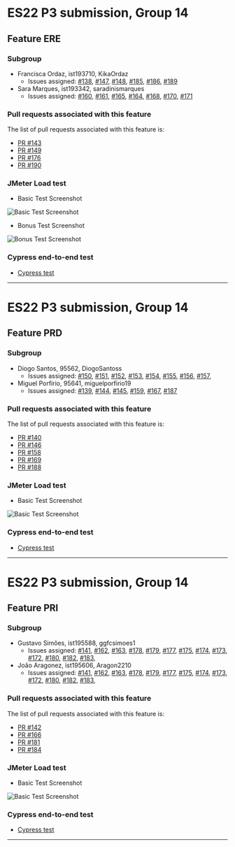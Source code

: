 # ES22 P3 submission, Group 14

## Feature ERE

### Subgroup
- Francisca Ordaz, ist193710, KikaOrdaz
    + Issues assigned: [#138](https://github.com/tecnico-softeng-2022/es22-14/issues/138), [#147](https://github.com/tecnico-softeng-2022/es22-14/issues/147),
      [#148](https://github.com/tecnico-softeng-2022/es22-14/issues/148), [#185](https://github.com/tecnico-softeng-2022/es22-14/issues/185),
      [#186](https://github.com/tecnico-softeng-2022/es22-14/issues/186), [#189](https://github.com/tecnico-softeng-2022/es22-14/issues/189)
- Sara Marques, ist193342, saradinismarques
    + Issues assigned: [#160](https://github.com/tecnico-softeng-2022/es22-14/issues/160), [#161](https://github.com/tecnico-softeng-2022/es22-14/issues/161),
      [#165](https://github.com/tecnico-softeng-2022/es22-14/issues/165), [#164](https://github.com/tecnico-softeng-2022/es22-14/issues/164),
      [#168](https://github.com/tecnico-softeng-2022/es22-14/issues/168), [#170](https://github.com/tecnico-softeng-2022/es22-14/issues/170),
      [#171](https://github.com/tecnico-softeng-2022/es22-14/issues/171)

### Pull requests associated with this feature

The list of pull requests associated with this feature is:

- [PR #143](https://github.com/tecnico-softeng-2022/es22-14/pull/143)
- [PR #149](https://github.com/tecnico-softeng-2022/es22-14/pull/149)
- [PR #176](https://github.com/tecnico-softeng-2022/es22-14/pull/176)
- [PR #190](https://github.com/tecnico-softeng-2022/es22-14/pull/190)

### JMeter Load test

- Basic Test Screenshot

![Basic Test Screenshot](https://github.com/tecnico-softeng-2022/templates/blob/master/sprints/jmeter-snapshot-ere-p3.png)

- Bonus Test Screenshot

![Bonus Test Screenshot](https://github.com/tecnico-softeng-2022/templates/blob/master/sprints/jmeter-snapshot.png)

### Cypress end-to-end test

- [Cypress test](https://github.com/tecnico-softeng-2022/es22-14/blob/develop/frontend/tests/e2e/specs/dashboard/weeklyScores.js)

---

# ES22 P3 submission, Group 14

## Feature PRD

### Subgroup
- Diogo Santos, 95562, DiogoSantoss
    + Issues assigned: [#150](https://github.com/tecnico-softeng-2022/es22-14/issues/150), [#151](https://github.com/tecnico-softeng-2022/es22-14/issues/151),  [#152](https://github.com/tecnico-softeng-2022/es22-14/issues/152), [#153](https://github.com/tecnico-softeng-2022/es22-14/issues/153), [#154](https://github.com/tecnico-softeng-2022/es22-14/issues/154), [#155](https://github.com/tecnico-softeng-2022/es22-14/issues/155), [#156](https://github.com/tecnico-softeng-2022/es22-14/issues/156), [#157](https://github.com/tecnico-softeng-2022/es22-14/issues/157),
- Miguel Porfírio, 95641, miguelporfirio19
    + Issues assigned: [#139](https://github.com/tecnico-softeng-2022/es22-14/issues/139), [#144](https://github.com/tecnico-softeng-2022/es22-14/issues/144), [#145](https://github.com/tecnico-softeng-2022/es22-14/issues/145), [#159](https://github.com/tecnico-softeng-2022/es22-14/issues/159), [#167](https://github.com/tecnico-softeng-2022/es22-14/issues/167), [#187](https://github.com/tecnico-softeng-2022/es22-14/issues/187)

### Pull requests associated with this feature

The list of pull requests associated with this feature is:

- [PR #140](https://github.com/tecnico-softeng-2022/es22-14/pull/140)
- [PR #146](https://github.com/tecnico-softeng-2022/es22-14/pull/146)
- [PR #158](https://github.com/tecnico-softeng-2022/es22-14/pull/158)
- [PR #169](https://github.com/tecnico-softeng-2022/es22-14/pull/169)
- [PR #188](https://github.com/tecnico-softeng-2022/es22-14/pull/188)

### JMeter Load test

- Basic Test Screenshot

![Basic Test Screenshot](https://github.com/tecnico-softeng-2022/es22-14/blob/master/jmeter-snapshot-prd-p3.png)

### Cypress end-to-end test

- [Cypress test](https://github.com/tecnico-softeng-2022/es22-14/blob/develop/frontend/tests/e2e/specs/dashboard/difficultQuestions.js)

---

# ES22 P3 submission, Group 14

## Feature PRI

### Subgroup
- Gustavo Simões, ist195588, ggfcsimoes1
    + Issues assigned: [#141](https://github.com/tecnico-softeng-2022/es22-14/issues/141),
      [#162](https://github.com/tecnico-softeng-2022/es22-14/issues/162), [#163](https://github.com/tecnico-softeng-2022/es22-14/issues/163),
      [#178](https://github.com/tecnico-softeng-2022/es22-14/issues/178), [#179](https://github.com/tecnico-softeng-2022/es22-14/issues/179), [#177](https://github.com/tecnico-softeng-2022/es22-14/issues/177), [#175](https://github.com/tecnico-softeng-2022/es22-14/issues/175), [#174](https://github.com/tecnico-softeng-2022/es22-14/issues/174), [#173](https://github.com/tecnico-softeng-2022/es22-14/issues/173), [#172](https://github.com/tecnico-softeng-2022/es22-14/issues/172),
      [#180](https://github.com/tecnico-softeng-2022/es22-14/issues/180), [#182](https://github.com/tecnico-softeng-2022/es22-14/issues/182), [#183](https://github.com/tecnico-softeng-2022/es22-14/issues/183),
- João Aragonez, ist195606, Aragon2210
    + Issues assigned: [#141](https://github.com/tecnico-softeng-2022/es22-14/issues/141),
      [#162](https://github.com/tecnico-softeng-2022/es22-14/issues/162), [#163](https://github.com/tecnico-softeng-2022/es22-14/issues/163),
      [#178](https://github.com/tecnico-softeng-2022/es22-14/issues/178), [#179](https://github.com/tecnico-softeng-2022/es22-14/issues/179), [#177](https://github.com/tecnico-softeng-2022/es22-14/issues/177), [#175](https://github.com/tecnico-softeng-2022/es22-14/issues/175), [#174](https://github.com/tecnico-softeng-2022/es22-14/issues/174), [#173](https://github.com/tecnico-softeng-2022/es22-14/issues/173), [#172](https://github.com/tecnico-softeng-2022/es22-14/issues/172),
      [#180](https://github.com/tecnico-softeng-2022/es22-14/issues/180), [#182](https://github.com/tecnico-softeng-2022/es22-14/issues/182), [#183](https://github.com/tecnico-softeng-2022/es22-14/issues/183),

### Pull requests associated with this feature

The list of pull requests associated with this feature is:

- [PR #142](https://github.com/tecnico-softeng-2022/es22-14/pull/142)
- [PR #166](https://github.com/tecnico-softeng-2022/es22-14/pull/166)
- [PR #181](https://github.com/tecnico-softeng-2022/es22-14/pull/181)
- [PR #184](https://github.com/tecnico-softeng-2022/es22-14/pull/184)

### JMeter Load test

- Basic Test Screenshot

![Basic Test Screenshot](https://github.com/tecnico-softeng-2022/es22-14/blob/master/jmeter-snapshot-pri-p3.png)

### Cypress end-to-end test

- [Cypress test](https://github.com/tecnico-softeng-2022/es22-14/blob/develop/frontend/tests/e2e/specs/dashboard/failedAnswer.js)

---

